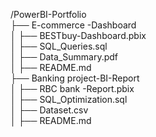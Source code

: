 /PowerBI-Portfolio  
   ├── E-commerce -Dashboard  
   │   ├── BESTbuy-Dashboard.pbix  
   │   ├── SQL_Queries.sql  
   │   ├── Data_Summary.pdf  
   │   ├── README.md  
   ├── Banking project-BI-Report  
   │   ├── RBC bank -Report.pbix  
   │   ├── SQL_Optimization.sql  
   │   ├── Dataset.csv  
   │   ├── README.md  
